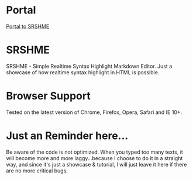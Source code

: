 # Portal
[Portal to SRSHME](http://zushenyan.github.io/SRSHME/)

# SRSHME
SRSHME - Simple Realtime Syntax Highlight Markdown Editor. Just a showcase of how realtime syntax highlight in HTML is possible.

# Browser Support
Tested on the latest version of Chrome, Firefox, Opera, Safari and IE 10+.

# Just an Reminder here...
Be aware of the code is not optimized. When you typed too many texts, 
it will become more and more laggy...because I choose to do it in a straight way,
and since it's just a showcase & tutorial, I will just leave it here if there are no more critical bugs.
